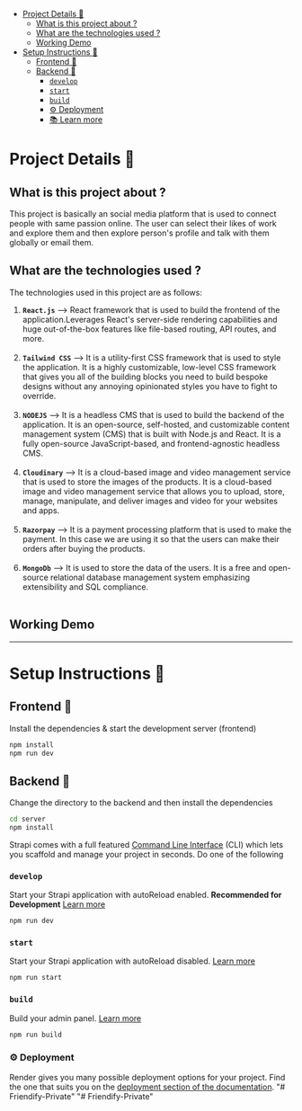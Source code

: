 <!-- TOC -->

- [Project Details 💼](#project-details-)
  - [What is this project about ?](#what-is-this-project-about-)
  - [What are the technologies used ?](#what-are-the-technologies-used-)
  - [Working Demo](#working-demo)
- [Setup Instructions 📖](#setup-instructions-)
  - [Frontend 🚀](#frontend-)
  - [Backend 🚀](#backend-)
    - [`develop`](#develop)
    - [`start`](#start)
    - [`build`](#build)
    - [⚙️ Deployment](#️-deployment)
    - [📚 Learn more](#-learn-more)

<!-- /TOC -->

# Project Details 💼

## What is this project about ? 

This project is basically an social media platform that is used to connect people with same passion online. The user can select their likes of work and explore them and then explore person's profile and talk with them globally or email them.

## What are the technologies used ?

The technologies used in this project are as follows:

1. **`React.js`** --> React framework that is used to build the frontend of the application.Leverages React's server-side rendering capabilities and huge out-of-the-box features like file-based routing, API routes, and more. <br/><br/>
2. **`Tailwind CSS`** --> It is a utility-first CSS framework that is used to style the application. It is a highly customizable, low-level CSS framework that gives you all of the building blocks you need to build bespoke designs without any annoying opinionated styles you have to fight to override. <br/><br/>
3. **`NODEJS`** --> It is a headless CMS that is used to build the backend of the application. It is an open-source, self-hosted, and customizable content management system (CMS) that is built with Node.js and React. It is a fully open-source JavaScript-based, and frontend-agnostic headless CMS. <br/><br/>
4. **`Cloudinary`** --> It is a cloud-based image and video management service that is used to store the images of the products. It is a cloud-based image and video management service that allows you to upload, store, manage, manipulate, and deliver images and video for your websites and apps. <br/><br/>
5. **`Razorpay`** --> It is a payment processing platform that is used to make the payment. In this case we are using it so that the users can make their orders after buying the products. <br/><br/>
6. **`MongoDb`** --> It is used to store the data of the users. It is a free and open-source relational database management system emphasizing extensibility and SQL compliance. <br/><br/>

## Working Demo

---

# Setup Instructions 📖


## Frontend 🚀

Install the dependencies & start the development server (frontend)

```bash
npm install
npm run dev
```

## Backend 🚀

Change the directory to the backend and then install the dependencies 

```bash
cd server
npm install
```

Strapi comes with a full featured [Command Line Interface](https://docs.strapi.io/developer-docs/latest/developer-resources/cli/CLI.html) (CLI) which lets you scaffold and manage your project in seconds. Do one of the following

### `develop`
Start your Strapi application with autoReload enabled. **Recommended for Development** [Learn more](https://docs.strapi.io/developer-docs/latest/developer-resources/cli/CLI.html#strapi-develop)

```bash
npm run dev
```

### `start`

Start your Strapi application with autoReload disabled. [Learn more](https://docs.strapi.io/developer-docs/latest/developer-resources/cli/CLI.html#strapi-start)

```bash
npm run start
```

### `build`

Build your admin panel. [Learn more](https://docs.strapi.io/developer-docs/latest/developer-resources/cli/CLI.html#strapi-build)

```bash
npm run build
```

### ⚙️ Deployment

Render gives you many possible deployment options for your project. Find the one that suits you on the [deployment section of the documentation](https://render.com/docs/deploy-node-express-app).
"# Friendify-Private" 
"# Friendify-Private" 
